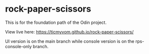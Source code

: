 # rock-paper-scissors
This is for the foundation path of the Odin project.

View live here: https://ticmyvom.github.io/rock-paper-scissors/

UI version is on the main branch while console version is on the rps-console-only branch.
